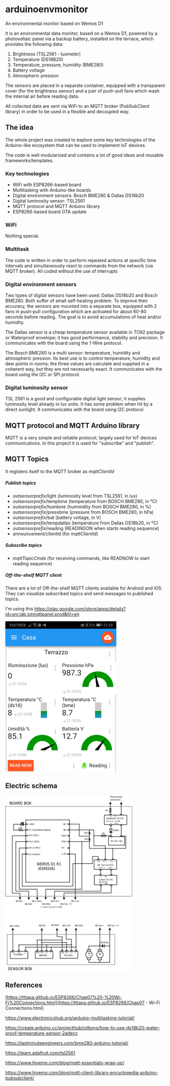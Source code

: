 # arduinoenvmonitor
An environmental monitor based on Wemos D1

It is an environmental data monitor, based on a Wemos D1, powered by a photovoltaic panel via a backup battery, installed on the terrace, which provides the following data:
1) Brightness (TSL2561 - luxmeter)
2) Temperature (DS18B20)
3) Temperature, pressure, humidity (BME280)
4) Battery voltage
5) Atmospheric pression

The sensors are placed in a separate container, equipped with a transparent cover (for the brightness sensor) and a pair of push-pull fans which wash the internal air before reading data.

All collected data are sent via WiFi to an MQTT broker (PubSubClient library) in order to be used in a flexible and decoupled way.

## The idea

The whole project was created to explore some key technologies of the Arduino-like ecosystem that can be used to implement IoT devices.

The code is well modularized and contains a lot of good ideas and reusable frameworks/templates.

### Key technologies

- WiFi with ESP8266-based board
- Multitasking with Arduino-like boards
- Digital environment sensors: Bosch BME280 & Dallas DS18b20
- Digital luminosity  sensor: TSL2561
- MQTT protocol and MQTT Arduino library
- ESP8266-based board OTA update

### WiFi

Nothing special.

### Multitask

The code is written in order to perform repeated actions at specific time intervals and simultaneously react to commands from the network (via MQTT broker). All coded without the use of interrupts

### Digital environment sensors

Two types of digital sensors have been used: Dallas DS18b20 and Bosch BME280. Both suffer of small self-heating problem. To improve their accuracy, the sensors are mounted into a separate box, equipped with 2 fans in push-pull configuration which are activated for about 60-80 seconds before reading. The goal is to avoid accumulations of heat and/or humidity.

The Dallas sensor is a cheap temperature sensor available in TO92 package or Waterproof envelope; it has good performance, stability and precision. It communicates with the board using the 1-Wire protocol.

The Bosch BME280 is a multi sensor: temperature, humidity and atmospheric pression. Its best use is to control temperature, humidity and dew points in rooms; the three values are calculate and supplied in a coherent way, but they are not necessarily exact.  It communicates with the board using the I2C or SPI protocol.

### Digital luminosity sensor

TSL 2561 is a good and configurable digital light sensor; it supplies luminosity level already in lux units. It has some problem when hit by a direct sunlight. It communicates with the board using I2C protocol.
## MQTT protocol and MQTT Arduino library

MQTT is a very simple and reliable protocol, largely used for IoT devices communications. In this project it is used for "subscribe" and "publish". 

## MQTT Topics

It registers itself to the MQTT broker as *mqttClientId*

##### Publish topics 

- *outsensorprefix*/light (luminosity level from TSL2561, in lux)
- *outsensorprefix*/tempbme (temperature from BOSCH BME280, in °C)
- *outsensorprefix*/humbme (hummidity from BOSCH BME280, in %)
- *outsensorprefix*/pressbme (pressure from BOSCH BME280, in hPa)
- *outsensorprefix*/bat (battery voltage, in V)
- *outsensorprefix*/tempdallas (temperature from Dallas DS18b20, in °C)
- *outsensorprefix*/reading (READINGON when starts reading sequence)
- announcement/clientid (for *mqttClientId*)

##### Subscribe topics 

- *mqttTopicCmds* (for receiving commands, like READNOW to start reading sequence)

##### Off-the-shelf MQTT client

There are a lot of Off-the-shelf MQTT clients available for Android and iOS. They can visualize subscribed topics and send messages to published topics.

I'm using this https://play.google.com/store/apps/details?id=snr.lab.iotmqttpanel.prod&hl=en

![](imgs/Screenshot.png)

## Electric schema

![](imgs/electric_schema.png)

## References

[https://tttapa.github.io/ESP8266/Chap07%20-%20Wi-Fi%20Connections.html](https://tttapa.github.io/ESP8266/Chap07 - Wi-Fi Connections.html)

https://www.electronicshub.org/arduino-multitasking-tutorial/

https://create.arduino.cc/projecthub/iotboys/how-to-use-ds18b20-water-proof-temperature-sensor-2adecc

https://lastminuteengineers.com/bme280-arduino-tutorial/

https://learn.adafruit.com/tsl2561

https://www.hivemq.com/blog/mqtt-essentials-wrap-up/

https://www.hivemq.com/blog/mqtt-client-library-encyclopedia-arduino-pubsubclient/





